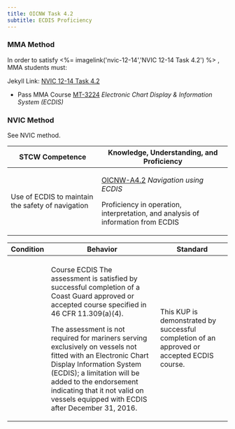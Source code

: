 ```yaml
---
title: OICNW Task 4.2 
subtitle: ECDIS Proficiency
---
```



### MMA Method

In order to satisfy <%= imagelink('nvic-12-14','NVIC 12-14  Task  4.2') %> , MMA students must:

Jekyll Link: [NVIC 12-14  Task  4.2](/stcw23/assets/images/nvic-12-14.pdf)

* Pass MMA Course  [MT-3224](MT-3224) *Electronic Chart Display & Information System (ECDIS)*


### NVIC Method

<a onclick="togglevisibility('nvic_methods')" >See NVIC method.</a>

<div id='nvic_methods' class='hide'>

<table>
<thead>
<tr>
<th class='forty'> STCW Competence </th>
<th class='sixty'> Knowledge, Understanding, and Proficiency </th>
</tr>
</thead>




<tbody>
<tr><td markdown='1'>

Use of ECDIS to maintain the safety of navigation

</td><td markdown='1'>

[OICNW-A4.2](../../tables/21.html#OICNW-A4.2) *Navigation using ECDIS*

 Proficiency in operation, interpretation, and analysis of information from ECDIS

</td></tr>


</tbody>
</table>


<table>
<thead>
<tr><th class='twenty'>  Condition </th><th class='twenty'> Behavior </th><th  class='sixty'>Standard </th></tr>
</thead>
<tbody >



<tr><td markdown='1'>


</td><td markdown='1'>


<br>

<div class="tooltip">Course ECDIS
<span class="tooltiptext">
The assessment is satisfied by successful completion of a Coast Guard approved or accepted course specified in 46 CFR 11.309(a)(4).

The assessment is not required for mariners serving exclusively on vessels not fitted with an Electronic Chart Display Information System (ECDIS); a limitation will be added to the endorsement indicating that it not valid on vessels equipped with ECDIS after December 31, 2016.
</span>
</div>


</td><td markdown='1'>

This KUP is demonstrated by successful completion of an approved or accepted ECDIS course.

</td></tr>
</tbody>
</table>
</div>
